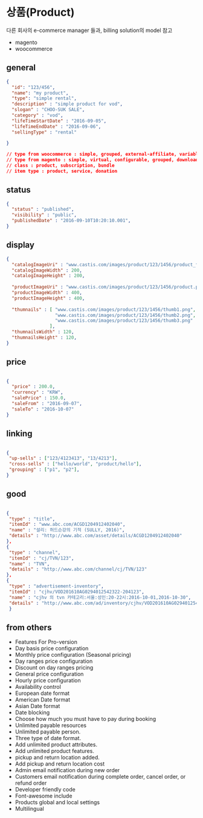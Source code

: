 
# 상품(Product)

다른 회사의 e-commerce manager 들과, billing solution의  model 참고
 - magento
 - woocommerce

## general

``` json
{
  "id": "123/456",
  "name": "my product",
  "type": "simple rental",
  "description" : "simple product for vod",
  "slogan" : "CHOO-SUK SALE",
  "category" : "vod",
  "lifeTimeStartDate" : "2016-09-05",
  "lifeTimeEndDate" : "2016-09-06",
  "sellingType" : "rental"
  
}

// type from woocommerce : simple, grouped, external-affiliate, variable, simple rental
// type from magento : simple, virtual, configurable, grouped, downloadable, bundle, giftcard
// class : product, subscription, bundle
// item type : product, service, donation

```
## status
``` json
{
  "status" : "published",
  "visibility" : "public",
  "publishedDate" : "2016-09-10T10:20:10.001",
}

```

## display

``` json
{
  "catalogImageUri" : "www.castis.com/images/product/123/1456/product_for_catalog.png",
  "catalogImageWidth" : 200,
  "catalogImageHeight" : 200,
  
  "productImageUri" : "www.castis.com/images/product/123/1456/product.png",
  "productImageWidth" : 400,
  "productImageHeight" : 400,
  
  "thumnails" : [ "www.castis.com/images/product/123/1456/thumb1.png",
                  "www.castis.com/images/product/123/1456/thumb2.png",
                  "www.castis.com/images/product/123/1456/thumb3.png"
                ],
  "thumnailsWidth" : 120,
  "thumnailsHeight" : 120,                
}
```

## price

``` json

{
  "price" : 200.0,
  "currency" : "KRW",
  "salePrice" : 150.0,
  "saleFrom" : "2016-09-07",
  "saleTo" : "2016-10-07"
}

```

## linking

``` json

{
 "up-sells" : ["123/4123413", "13/4213"], 
 "cross-sells" : ["hello/world", "product/hello"],
 "grouping" : ["p1", "p2"],
}
```

## good

``` json

{
 "type" : "title",
 "itemId" : "www.abc.com/ACGD1204912402040",
 "name" : "설리: 허드슨강의 기적 (SULLY, 2016)",
 "details" : "http://www.abc.com/asset/details/ACGD1204912402040"
},
{
 "type" : "channel",
 "itemId" : "cj/TVN/123",
 "name" : "TVN",
 "details" : "http://www.abc.com/channel/cj/TVN/123"
},
{
 "type" : "advertisement-inventory",
 "itemId" : "cjhv/VOD201610AG0294012542322-204123",
 "name" : "cjhv 의 tvn 카테고리:서울:성인:20-22시:2016-10-01,2016-10-30",
 "details" : "http://www.abc.com/ad/inventory/cjhv/VOD201610AG0294012542322-204123"
 }

```




## from others 

* Features For Pro-version
* Day basis price configuration
* Monthly price configuration (Seasonal pricing)
* Day ranges price configuration
* Discount on day ranges pricing
* General price configuration
* Hourly price configuration
* Availability control
* European date format
* American Date format
* Asian Date format 
* Date blocking
* Choose how much you must have to pay during booking
* Unlimited payable resources
* Unlimited payable person.
* Three type of date format.
* Add unlimited product attributes.
* Add unlimited product features.
* pickup and return location added.
* Add pickup and return location cost
* Admin email notification during new order
* Customers email notification during complete order, cancel order, or refund order
* Developer friendly code
* Font-awesome include 
* Products global and local settings 
* Multilingual

